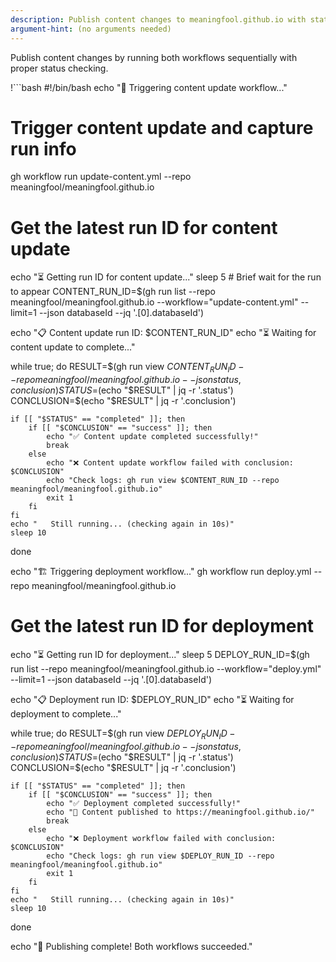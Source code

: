 ```yaml
---
description: Publish content changes to meaningfool.github.io with status checking
argument-hint: (no arguments needed)
---
```


Publish content changes by running both workflows sequentially with proper status checking.

!```bash
#!/bin/bash
echo "🚀 Triggering content update workflow..."

# Trigger content update and capture run info
gh workflow run update-content.yml --repo meaningfool/meaningfool.github.io

# Get the latest run ID for content update
echo "⏳ Getting run ID for content update..."
sleep 5  # Brief wait for the run to appear
CONTENT_RUN_ID=$(gh run list --repo meaningfool/meaningfool.github.io --workflow="update-content.yml" --limit=1 --json databaseId --jq '.[0].databaseId')

echo "📋 Content update run ID: $CONTENT_RUN_ID"
echo "⏳ Waiting for content update to complete..."

while true; do
    RESULT=$(gh run view $CONTENT_RUN_ID --repo meaningfool/meaningfool.github.io --json status,conclusion)
    STATUS=$(echo "$RESULT" | jq -r '.status')
    CONCLUSION=$(echo "$RESULT" | jq -r '.conclusion')
    
    if [[ "$STATUS" == "completed" ]]; then
        if [[ "$CONCLUSION" == "success" ]]; then
            echo "✅ Content update completed successfully!"
            break
        else
            echo "❌ Content update workflow failed with conclusion: $CONCLUSION"
            echo "Check logs: gh run view $CONTENT_RUN_ID --repo meaningfool/meaningfool.github.io"
            exit 1
        fi
    fi
    echo "   Still running... (checking again in 10s)"
    sleep 10
done

echo "🏗️ Triggering deployment workflow..."
gh workflow run deploy.yml --repo meaningfool/meaningfool.github.io

# Get the latest run ID for deployment
echo "⏳ Getting run ID for deployment..."
sleep 5
DEPLOY_RUN_ID=$(gh run list --repo meaningfool/meaningfool.github.io --workflow="deploy.yml" --limit=1 --json databaseId --jq '.[0].databaseId')

echo "📋 Deployment run ID: $DEPLOY_RUN_ID"
echo "⏳ Waiting for deployment to complete..."

while true; do
    RESULT=$(gh run view $DEPLOY_RUN_ID --repo meaningfool/meaningfool.github.io --json status,conclusion)
    STATUS=$(echo "$RESULT" | jq -r '.status')
    CONCLUSION=$(echo "$RESULT" | jq -r '.conclusion')
    
    if [[ "$STATUS" == "completed" ]]; then
        if [[ "$CONCLUSION" == "success" ]]; then
            echo "✅ Deployment completed successfully!"
            echo "🎉 Content published to https://meaningfool.github.io/"
            break
        else
            echo "❌ Deployment workflow failed with conclusion: $CONCLUSION"
            echo "Check logs: gh run view $DEPLOY_RUN_ID --repo meaningfool/meaningfool.github.io"
            exit 1
        fi
    fi
    echo "   Still running... (checking again in 10s)"
    sleep 10
done

echo "🎯 Publishing complete! Both workflows succeeded."
```
